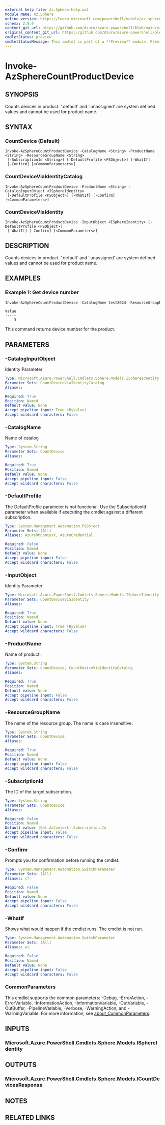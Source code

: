 ```yaml
---
external help file: Az.Sphere-help.xml
Module Name: Az.Sphere
online version: https://learn.microsoft.com/powershell/module/az.sphere/invoke-azspherecountproductdevice
schema: 2.0.0
content_git_url: https://github.com/Azure/azure-powershell/blob/main/src/Sphere/Sphere/help/Invoke-AzSphereCountProductDevice.md
original_content_git_url: https://github.com/Azure/azure-powershell/blob/main/src/Sphere/Sphere/help/Invoke-AzSphereCountProductDevice.md
cmdletStatus: preview
cmdletStatusMessage: This cmdlet is part of a **Preview** module. Preview versions aren't recommended for use in production environments. For more information, see https://aka.ms/azps-refstatus.
---
```


# Invoke-AzSphereCountProductDevice

## SYNOPSIS
Counts devices in product.
'.default' and '.unassigned' are system defined values and cannot be used for product name.

## SYNTAX

### CountDevice (Default)
```
Invoke-AzSphereCountProductDevice -CatalogName <String> -ProductName <String> -ResourceGroupName <String>
 [-SubscriptionId <String>] [-DefaultProfile <PSObject>] [-WhatIf]
 [-Confirm] [<CommonParameters>]
```

### CountDeviceViaIdentityCatalog
```
Invoke-AzSphereCountProductDevice -ProductName <String> -CatalogInputObject <ISphereIdentity>
 [-DefaultProfile <PSObject>] [-WhatIf] [-Confirm] [<CommonParameters>]
```

### CountDeviceViaIdentity
```
Invoke-AzSphereCountProductDevice -InputObject <ISphereIdentity> [-DefaultProfile <PSObject>]
 [-WhatIf] [-Confirm] [<CommonParameters>]
```

## DESCRIPTION
Counts devices in product.
'.default' and '.unassigned' are system defined values and cannot be used for product name.

## EXAMPLES

### Example 1: Get device number
```powershell
Invoke-AzSphereCountProductDevice -CatalogName test2024 -ResourceGroupName group-test -ProductName product2024
```

```output
Value
-----
    3
```

This command returns device number for the product.

## PARAMETERS

### -CatalogInputObject
Identity Parameter

```yaml
Type: Microsoft.Azure.PowerShell.Cmdlets.Sphere.Models.ISphereIdentity
Parameter Sets: CountDeviceViaIdentityCatalog
Aliases:

Required: True
Position: Named
Default value: None
Accept pipeline input: True (ByValue)
Accept wildcard characters: False
```

### -CatalogName
Name of catalog

```yaml
Type: System.String
Parameter Sets: CountDevice
Aliases:

Required: True
Position: Named
Default value: None
Accept pipeline input: False
Accept wildcard characters: False
```

### -DefaultProfile
The DefaultProfile parameter is not functional.
Use the SubscriptionId parameter when available if executing the cmdlet against a different subscription.

```yaml
Type: System.Management.Automation.PSObject
Parameter Sets: (All)
Aliases: AzureRMContext, AzureCredential

Required: False
Position: Named
Default value: None
Accept pipeline input: False
Accept wildcard characters: False
```

### -InputObject
Identity Parameter

```yaml
Type: Microsoft.Azure.PowerShell.Cmdlets.Sphere.Models.ISphereIdentity
Parameter Sets: CountDeviceViaIdentity
Aliases:

Required: True
Position: Named
Default value: None
Accept pipeline input: True (ByValue)
Accept wildcard characters: False
```

### -ProductName
Name of product.

```yaml
Type: System.String
Parameter Sets: CountDevice, CountDeviceViaIdentityCatalog
Aliases:

Required: True
Position: Named
Default value: None
Accept pipeline input: False
Accept wildcard characters: False
```

### -ResourceGroupName
The name of the resource group.
The name is case insensitive.

```yaml
Type: System.String
Parameter Sets: CountDevice
Aliases:

Required: True
Position: Named
Default value: None
Accept pipeline input: False
Accept wildcard characters: False
```

### -SubscriptionId
The ID of the target subscription.

```yaml
Type: System.String
Parameter Sets: CountDevice
Aliases:

Required: False
Position: Named
Default value: (Get-AzContext).Subscription.Id
Accept pipeline input: False
Accept wildcard characters: False
```

### -Confirm
Prompts you for confirmation before running the cmdlet.

```yaml
Type: System.Management.Automation.SwitchParameter
Parameter Sets: (All)
Aliases: cf

Required: False
Position: Named
Default value: None
Accept pipeline input: False
Accept wildcard characters: False
```

### -WhatIf
Shows what would happen if the cmdlet runs.
The cmdlet is not run.

```yaml
Type: System.Management.Automation.SwitchParameter
Parameter Sets: (All)
Aliases: wi

Required: False
Position: Named
Default value: None
Accept pipeline input: False
Accept wildcard characters: False
```

### CommonParameters
This cmdlet supports the common parameters: -Debug, -ErrorAction, -ErrorVariable, -InformationAction, -InformationVariable, -OutVariable, -OutBuffer, -PipelineVariable, -Verbose, -WarningAction, and -WarningVariable. For more information, see [about_CommonParameters](http://go.microsoft.com/fwlink/?LinkID=113216).

## INPUTS

### Microsoft.Azure.PowerShell.Cmdlets.Sphere.Models.ISphereIdentity

## OUTPUTS

### Microsoft.Azure.PowerShell.Cmdlets.Sphere.Models.ICountDevicesResponse

## NOTES

## RELATED LINKS
